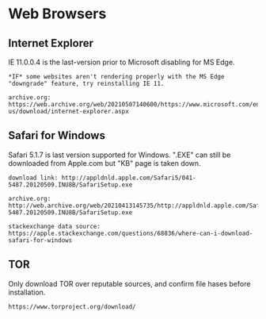 # Web Browsers


## Internet Explorer
  
  IE 11.0.0.4 is the last-version prior to Microsoft disabling for MS Edge.  
    
    *IF* some websites aren't rendering properly with the MS Edge "downgrade" feature, try reinstalling IE 11.

    archive.org:  https://web.archive.org/web/20210507140600/https://www.microsoft.com/en-us/download/internet-explorer.aspx


## Safari for Windows
  
  Safari 5.1.7 is last version supported for Windows. ".EXE" can still be downloaded from Apple.com but "KB" page is taken down.
    
    download link: http://appldnld.apple.com/Safari5/041-5487.20120509.INU8B/SafariSetup.exe
    
    archive.org: http://web.archive.org/web/20210413145735/http://appldnld.apple.com/Safari5/041-5487.20120509.INU8B/SafariSetup.exe
    
    stackexchange data source: https://apple.stackexchange.com/questions/68836/where-can-i-download-safari-for-windows


## TOR
  
  Only download TOR over reputable sources, and confirm file hases before installation.
  
    https://www.torproject.org/download/
  

